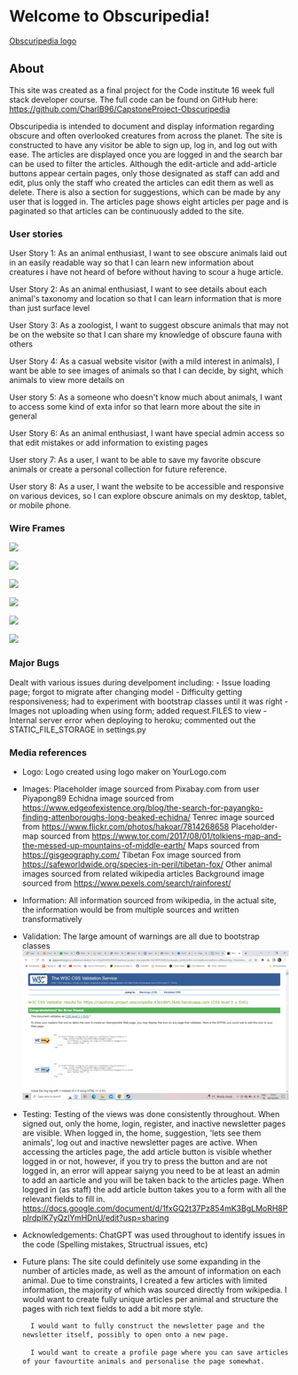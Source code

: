 
# Welcome to Obscuripedia!

[Obscuripedia logo](static/images/obscuripedia-high-resolution-logo-transparent.png)

## About

This site was created as a final project for the Code institute 16 week full stack developer course. The full code can be found on GitHub here: https://github.com/CharlB96/CapstoneProject-Obscuripedia

Obscuripedia is intended to document and display information regarding obscure and often overlooked creatures from across the planet. The site is constructed to have any visitor be able to sign up, log in, and log out with ease. The articles are displayed once you are logged in and the search bar can be used to filter the articles. Although the edit-article and add-article buttons appear certain pages, only those designated as staff can add and edit, plus only the staff who created the articles can edit them as well as delete. 
There is also a section for suggestions, which can be made by any user that is logged in. The articles page shows eight articles per page and is paginated so that articles can be continuously added to the site.  

### User stories

User Story 1: As an animal enthusiast, I want to see obscure animals laid out in an easily readable way so that I can learn new information about creatures i have not heard of before without having to scour a huge article.

User Story 2: As an animal enthusiast, I want to see details about each animal's taxonomy and location so that I can learn information that is more than just surface level

User Story 3: As a zoologist, I want to suggest obscure animals that may not be on the website so that I can share my knowledge of obscure fauna with others

User Story 4: As a casual website visitor (with a mild interest in animals), I want be able to see images of animals so that I can decide, by sight, which animals to view more details on

User story 5: As a someone who doesn't know much about animals, I want to access some kind of exta infor so that learn more about the site in general

User Story 6: As an animal enthusiast, I want have special admin access so that edit mistakes or add information to existing pages

User story 7: As a user, I want to be able to save my favorite obscure animals or create a personal collection for future reference.

User story 8: As a user, I want the website to be accessible and responsive on various devices, so I can explore obscure animals on my desktop, tablet, or mobile phone.


### Wire Frames

![](https://lh7-us.googleusercontent.com/n1EnLQn-ONX7cgTMHhHHyDvHlVSW2VMUIxT1WynhBW9aITMJEyWrEd2H5UlQMiM27fudjR4Ea4cGxqBu3fijasjWtkn-Uz3s9qUr1QGUn7_GUjXEBEJ8OfQMrKu0QG9ZBPLl9zIVgs59U-TaKP6j_wg
)

![](https://lh7-us.googleusercontent.com/-t0RiGQqnDGfHb2CBZ_EtNlZ_-1kcwm3iKQMQGuSktITD6-zNDPWFKl2r0_NFVMsVCEoKobX0dJjfb9RPXIYCTck077oIlt8PvObQuMr-40wCpPMxvA-bRzR8OrC91DA7S0ftIhrTxmZl93p0h2L2B8)

![](https://lh7-us.googleusercontent.com/eJuAkjqx07j1ROCllae8yOi8G-aWolfrznLTmrgAtEDtcrFqWmxNce4VIZvjNGxnHt7T4_ulaMev61ParmI4AkBvSvFaFa5NNPqBvE-MjtzIBK_L-i_xE4Bojl8m3uik5XaZg9qQqlO38zzZAbnxDXA)

![](https://lh7-us.googleusercontent.com/wP9D91h2S-ApZOT5xuwIkTbrHkKKpQE0yvjhWhUg9Gu4-csYuowWOAkMfYSwfpJlMLb8QTATQRm3JgRCi26SyE5tKTmM1QNj_D8543dh5_FaZax9kpWsROhwpmEB4A5v-iHYtNvJ3qIk72M_IbROqzk)

![](https://lh7-us.googleusercontent.com/wGxuFUv0zwI-49w5sZu4NXYJayZvpwDSvQTtnWc06pxOi2iISO1zWFUSSZJmDFevciwooEfn12Cd2WUMT47SomLSuc1E8z-j5A5UinIZuUmyuMEqBnBQEGfe4Cw7PaRZFCNNLXXHniTIRevC9cccrdU)

![](https://lh7-us.googleusercontent.com/BrwYA3sfqx6182OpQmLq6vLs7TVxEU4sPtwFfojctw4t4rENLd7YlrSG1vJnIc6dhgBt6EeFjNvDdRd3xCBR0PW-FfJnsYww7yYCUn7q56arKZI1AHAbEBUR_frphiABnWpSIkkjiZTs-dK6qhXl95c)

### Major Bugs

Dealt with various issues during develpoment including:
    - Issue loading page; forgot to migrate after changing model
    - Difficulty getting responsiveness; had to experiment with bootstrap classes until it was right
    - Images not uploading when using form; added request.FILES to view
    - Internal server error when deploying to heroku; commented out the STATIC_FILE_STORAGE in settings.py

### Media references

- Logo: Logo created using logo maker on YourLogo.com

- Images: Placeholder image sourced from Pixabay.com from user Piyapong89
          Echidna image sourced from https://www.edgeofexistence.org/blog/the-search-for-payangko-finding-attenboroughs-long-beaked-echidna/
          Tenrec image sourced from https://www.flickr.com/photos/hakoar/7814268658
          Placeholder-map sourced from https://www.tor.com/2017/08/01/tolkiens-map-and-the-messed-up-mountains-of-middle-earth/
          Maps sourced from https://gisgeography.com/
          Tibetan Fox image sourced from https://safeworldwide.org/species-in-peril/tibetan-fox/
          Other animal images sourced from related wikipedia articles
          Background image sourced from https://www.pexels.com/search/rainforest/

- Information: All information sourced from wikipedia, in the actual site, the information would be from multiple sources and written transformatively

- Validation:
        The large amount of warnings are all due to bootstrap classes
        ![Image showing no issues with css validation](image.png)

- Testing:
        Testing of the views was done consistently throughout. When signed out, only the home, login, register, and inactive newsletter pages are visible. When logged in, the home, suggestion, 'lets see them animals', log out and inactive newsletter pages are active. When accessing the articles page, the add article button is visible whether logged in or not, however, if you try to press the button and are not logged in, an error will appear saiyng you need to be at least an admin to add an aarticle and you will be taken back to the articles page.
        When logged in (as staff) the add article button takes you to a form with all the relevant fields to fill in. 
        https://docs.google.com/document/d/1fxGQ2t37Pz854mK3BgLMoRH8PplrdpIK7yQzlYmHDnU/edit?usp=sharing

- Acknowledgements:
        ChatGPT was used throughout to identify issues in the code (Spelling mistakes, Structrual issues, etc)

- Future plans:
        The site could definitely use some expanding in the number of articles made, as well as the amount of information on each animal. Due to time constraints, I created a few articles with limited information, the majority of which was sourced directly from wikipedia. I would want to create fully unique articles per animal and structure the pages with rich text fields to add a bit more style.

        I would want to fully construct the newsletter page and the newsletter itself, possibly to open onto a new page.

        I would want to create a profile page where you can save articles of your favourtite animals and personalise the page somewhat.